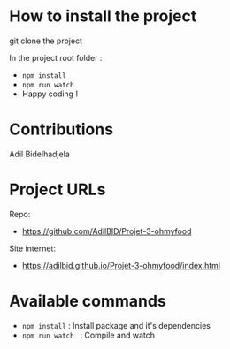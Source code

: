 # How to install the project

git clone the project 

In the project root folder :
- `npm install `
- `npm run watch`
- Happy coding !

# Contributions
Adil Bidelhadjela

# Project URLs
Repo:
- https://github.com/AdilBID/Projet-3-ohmyfood

Site internet: 
- https://adilbid.github.io/Projet-3-ohmyfood/index.html


# Available commands
- `npm install` : Install package and it's dependencies
- `npm run watch ` : Compile and watch